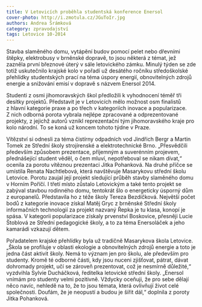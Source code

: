 ```yaml
---
title: V Letovicích proběhla studentská konference Enersol
cover-photo: http://i.zmotula.cz/JGuToIr.jpg
authors: Andrea Šrámková
category: zpravodajství
tags: Letovice 10-2014
---
```


Stavba slaměného domu, vytápění budov pomocí pelet nebo dřevními štěpky, elektrobusy v brněnské dopravě, to jsou některá z témat, jež zazněla první březnové úterý v sále letovického zámku. Minulý týden se zde totiž uskutečnilo krajské kolo v pořadí už desátého ročníku středoškolské přehlídky studentských prací na téma úspory energií, obnovitelných zdrojů energie a snižování emisí v dopravě s názvem Enersol 2014.

Studenti z osmi jihomoravských škol předložili k vyhodnocení téměř tři desítky projektů. Představit je v Letovicích mělo možnost osm finalistů z hlavní kategorie praxe a po třech v kategoriích inovace a popularizace. Z nich odborná porota vybrala nejlépe zpracované a odprezentované projekty, z jejichž autorů vznikl reprezentační tým jihomoravského kraje pro kolo národní. To se koná už koncem tohoto týdne v Praze.

Vítězství si odnesli za téma čistírny odpadních vod Jindřich Bergr a Martin Tomek ze Střední školy strojírenské a elektrotechnické Brno. „Přesvědčili především způsobem prezentace, příjemným a suverénním projevem, přednášející student věděl, o čem mluví, nepotřeboval se nikam dívat,“ ocenila za porotu vítěznou prezentaci Jitka Pohanková. Na druhé příčce se umístila Renata Nachtlebová, která navštěvuje Masarykovu střední školu Letovice. Porotu zaujal její projekt sledující průběh stavby slaměného domu v Horním Poříčí. I třetí místo zůstalo Letovickým a také tento projekt se zabýval stavbou rodinného domu, tentokrát šlo o energeticky úsporný dům z europanelů. Představila ho z téže školy Tereza Bezdíčková. Největší počet bodů z kategorie inovace získal Matěj Gryc z brněnské Střední školy informačních technologií za projekt nazvaný Řepka je tu klasa, konopí je spása. V kategorii popularizace získaly prvenství Boskovice, přesněji Lucie Štoblová ze Střední pedagogické školy, a to za téma Enersoláček a jeho kamarádi vzkazují dětem.

Pořadatelem krajské přehlídky byla už tradičně Masarykova škola Letovice. „Škola se profiluje v oblasti ekologie a obnovitelných zdrojů energie a toto je jedna část aktivit školy. Nemá to význam jen pro školu, ale především pro studenty. Kromě té odborné části, kdy jsou nuceni zjišťovat, pátrat, dávat dohromady projekt, učí se zároveň prezentovat, což je nesmírně důležité,“ vyzdvihla Sylvie Ducháčková, ředitelka letovické střední školy. „Enersol vnímám pro studenty velmi pozitivně. Vždycky oceňuji, že pro sebe dělají něco navíc, nehledě na to, že to jsou témata, která ovlivňují život celé společnosti. Doufám, že je neopustí a budou je šířit dál,“ doplnila z poroty Jitka Pohanková.